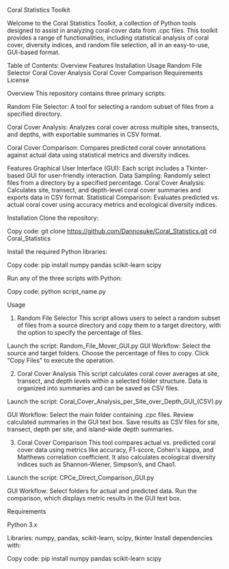 Coral Statistics Toolkit

Welcome to the Coral Statistics Toolkit, a collection of Python tools designed to assist in analyzing coral cover data from .cpc files. This toolkit provides a range of functionalities, including statistical analysis of coral cover, diversity indices, and random file selection, all in an easy-to-use, GUI-based format.


Table of Contents:
Overview
Features
Installation
Usage
Random File Selector
Coral Cover Analysis
Coral Cover Comparison
Requirements
License


Overview
This repository contains three primary scripts:

Random File Selector: A tool for selecting a random subset of files from a specified directory.

Coral Cover Analysis: Analyzes coral cover across multiple sites, transects, and depths, with exportable summaries in CSV format.

Coral Cover Comparison: Compares predicted coral cover annotations against actual data using statistical metrics and diversity indices.


Features
Graphical User Interface (GUI): Each script includes a Tkinter-based GUI for user-friendly interaction.
Data Sampling: Randomly select files from a directory by a specified percentage.
Coral Cover Analysis: Calculates site, transect, and depth-level coral cover summaries and exports data in CSV format.
Statistical Comparison: Evaluates predicted vs. actual coral cover using accuracy metrics and ecological diversity indices.


Installation
Clone the repository:

Copy code:
git clone https://github.com/Dannosuke/Coral_Statistics.git
cd Coral_Statistics

Install the required Python libraries:

Copy code:
pip install numpy pandas scikit-learn scipy

Run any of the three scripts with Python:

Copy code:
python script_name.py


Usage
1. Random File Selector
This script allows users to select a random subset of files from a source directory and copy them to a target directory, with the option to specify the percentage of files.

Launch the script: Random_File_Mover_GUI.py
GUI Workflow:
Select the source and target folders.
Choose the percentage of files to copy.
Click "Copy Files" to execute the operation.

2. Coral Cover Analysis
This script calculates coral cover averages at site, transect, and depth levels within a selected folder structure. Data is organized into summaries and can be saved as CSV files.

Launch the script: Coral_Cover_Analysis_per_Site_over_Depth_GUI_(CSV).py

GUI Workflow:
  Select the main folder containing .cpc files.
  Review calculated summaries in the GUI text box.
  Save results as CSV files for site, transect, depth per site, and island-wide depth summaries.

3. Coral Cover Comparison
This tool compares actual vs. predicted coral cover data using metrics like accuracy, F1-score, Cohen's kappa, and Matthews correlation coefficient. It also calculates ecological diversity indices such as Shannon-Wiener, Simpson’s, and Chao1.

Launch the script: CPCe_Direct_Comparison_GUI.py


GUI Workflow:
Select folders for actual and predicted data.
Run the comparison, which displays metric results in the GUI text box.


Requirements

Python 3.x

Libraries: numpy, pandas, scikit-learn, scipy, tkinter
Install dependencies with:

Copy code:
pip install numpy pandas scikit-learn scipy
